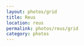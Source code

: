 ```yaml
---
layout: photos/grid
title: Reus
location: reus
permalink: photos/reus/grid
category: photos
---
```

